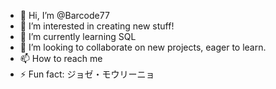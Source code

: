 - 👋 Hi, I’m @Barcode77
- 👀 I’m interested in creating new stuff! 
- 🌱 I’m currently learning SQL 
- 💞️ I’m looking to collaborate on new projects, eager to learn.
- 📫 How to reach me 
- ⚡ Fun fact: ジョゼ・モウリーニョ

<!---
Barcode77/Barcode77 is a ✨ special ✨ repository because its `README.md` (this file) appears on your GitHub profile.
You can click the Preview link to take a look at your changes.
--->
